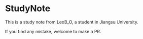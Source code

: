 # StudyNote

This is a study note from LeoB_O, a student in Jiangsu University.

If you find any mistake, welcome to make a PR.
